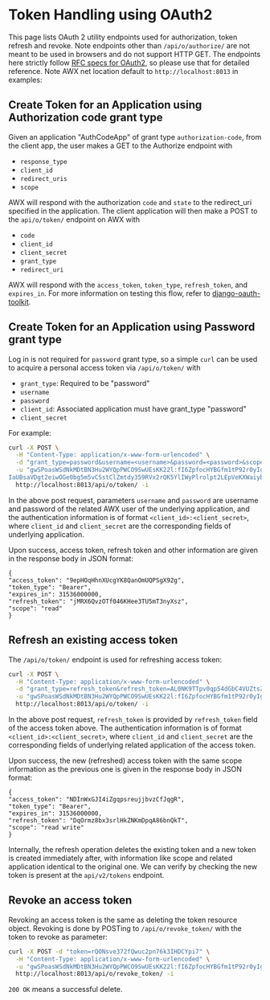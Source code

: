 # Token Handling using OAuth2

This page lists OAuth 2 utility endpoints used for authorization, token refresh and revoke.
Note endpoints other than `/api/o/authorize/` are not meant to be used in browsers and do not
support HTTP GET. The endpoints here strictly follow
[RFC specs for OAuth2](https://tools.ietf.org/html/rfc6749), so please use that for detailed
reference. Note AWX net location default to `http://localhost:8013` in examples:


## Create Token for an Application using Authorization code grant type
Given an application "AuthCodeApp" of grant type `authorization-code`, 
from the client app, the user makes a GET to the Authorize endpoint with 

* `response_type`
* `client_id`
* `redirect_uris`
* `scope`  

AWX will respond with the authorization `code` and `state`
to the redirect_uri specified in the application. The client application will then make a POST to the
`api/o/token/` endpoint on AWX with

* `code`
* `client_id`
* `client_secret`
* `grant_type`
* `redirect_uri`

AWX will respond with the `access_token`, `token_type`, `refresh_token`, and `expires_in`. For more
information on testing this flow, refer to [django-oauth-toolkit](http://django-oauth-toolkit.readthedocs.io/en/latest/tutorial/tutorial_01.html#test-your-authorization-server).


## Create Token for an Application using Password grant type

Log in is not required for `password` grant type, so a simple `curl` can be used to acquire a personal access token
via `/api/o/token/` with 

* `grant_type`: Required to be "password"
* `username`
* `password`
* `client_id`: Associated application must have grant_type "password"
* `client_secret`

For example:

```bash
curl -X POST \
  -H "Content-Type: application/x-www-form-urlencoded" \
  -d "grant_type=password&username=<username>&password=<password>&scope=read" \
  -u "gwSPoasWSdNkMDtBN3Hu2WYQpPWCO9SwUEsKK22l:fI6ZpfocHYBGfm1tP92r0yIgCyfRdDQt0Tos9L8a4fNsJjQQMwp9569e
IaUBsaVDgt2eiwOGe0bg5m5vCSstClZmtdy359RVx2rQK5YlIWyPlrolpt2LEpVeKXWaiybo" \
  http://localhost:8013/api/o/token/ -i
```
In the above post request, parameters `username` and `password` are username and password of the related
AWX user of the underlying application, and the authentication information is of format
`<client_id>:<client_secret>`, where `client_id` and `client_secret` are the corresponding fields of
underlying application.

Upon success, access token, refresh token and other information are given in the response body in JSON
format:

```text
{
"access_token": "9epHOqHhnXUcgYK8QanOmUQPSgX92g", 
"token_type": "Bearer", 
"expires_in": 31536000000, 
"refresh_token": "jMRX6QvzOTf046KHee3TU5mT3nyXsz", 
"scope": "read"
}
```


## Refresh an existing access token

The `/api/o/token/` endpoint is used for refreshing access token:
```bash
curl -X POST \
  -H "Content-Type: application/x-www-form-urlencoded" \
  -d "grant_type=refresh_token&refresh_token=AL0NK9TTpv0qp54dGbC4VUZtsZ9r8z" \
  -u "gwSPoasWSdNkMDtBN3Hu2WYQpPWCO9SwUEsKK22l:fI6ZpfocHYBGfm1tP92r0yIgCyfRdDQt0Tos9L8a4fNsJjQQMwp9569eIaUBsaVDgt2eiwOGe0bg5m5vCSstClZmtdy359RVx2rQK5YlIWyPlrolpt2LEpVeKXWaiybo" \
  http://localhost:8013/api/o/token/ -i
```
In the above post request, `refresh_token` is provided by `refresh_token` field of the access token
above. The authentication information is of format `<client_id>:<client_secret>`, where `client_id`
and `client_secret` are the corresponding fields of underlying related application of the access token.

Upon success, the new (refreshed) access token with the same scope information as the previous one is
given in the response body in JSON format:
```text
{
"access_token": "NDInWxGJI4iZgqpsreujjbvzCfJqgR", 
"token_type": "Bearer", 
"expires_in": 31536000000, 
"refresh_token": "DqOrmz8bx3srlHkZNKmDpqA86bnQkT", 
"scope": "read write"
}
```
Internally, the refresh operation deletes the existing token and a new token is created immediately
after, with information like scope and related application identical to the original one. We can
verify by checking the new token is present at the `api/v2/tokens` endpoint.  

## Revoke an access token
Revoking an access token is the same as deleting the token resource object. 
Revoking is done by POSTing to `/api/o/revoke_token/` with the token to revoke as parameter:

```bash
curl -X POST -d "token=rQONsve372fQwuc2pn76k3IHDCYpi7" \
  -H "Content-Type: application/x-www-form-urlencoded" \
  -u "gwSPoasWSdNkMDtBN3Hu2WYQpPWCO9SwUEsKK22l:fI6ZpfocHYBGfm1tP92r0yIgCyfRdDQt0Tos9L8a4fNsJjQQMwp9569eIaUBsaVDgt2eiwOGe0bg5m5vCSstClZmtdy359RVx2rQK5YlIWyPlrolpt2LEpVeKXWaiybo" \
  http://localhost:8013/api/o/revoke_token/ -i
```
`200 OK` means a successful delete.


